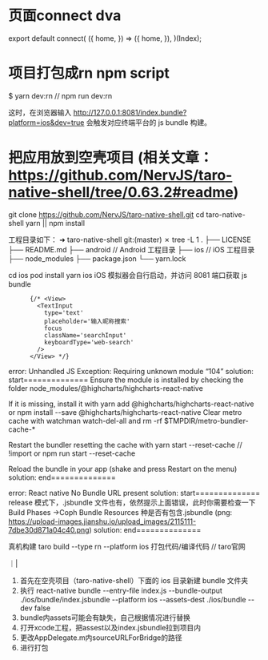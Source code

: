 # 页面connect dva
export default connect(
  ({
    home,
  }) => ({
    home,
  }),
)(Index);

# 项目打包成rn npm script
$ yarn dev:rn // npm run dev:rn

这时，在浏览器输入 http://127.0.0.1:8081/index.bundle?platform=ios&dev=true 会触发对应终端平台的 js bundle 构建。

# 把应用放到空壳项目 (相关文章：https://github.com/NervJS/taro-native-shell/tree/0.63.2#readme)
git clone https://github.com/NervJS/taro-native-shell.git
cd taro-native-shell
yarn || npm install

工程目录如下：
➜  taro-native-shell git:(master) ✗ tree -L 1
.
├── LICENSE
├── README.md
├── android // Android 工程目录
├── ios // iOS 工程目录
├── node_modules
├── package.json
└── yarn.lock

cd ios
pod install 
yarn ios
iOS 模拟器会自行启动，并访问 8081 端口获取 js bundle





          {/* <View>
            <TextInput 
              type='text' 
              placeholder='输入昵称搜索' 
              focus 
              className='searchInput'
              keyboardType='web-search'
            />
          </View> */}

error: Unhandled JS Exception: Requiring unknown module “104”
solution: start==============
Ensure the module is installed by checking the folder node_modules/@highcharts/highcharts-react-native

If it is missing, install it with 
yarn add @highcharts/highcharts-react-native 
or 
npm install --save @highcharts/highcharts-react-native
Clear metro cache with watchman watch-del-all and rm -rf $TMPDIR/metro-bundler-cache-*

Restart the bundler resetting the cache with 
yarn start --reset-cache  // !import
or 
npm run start --reset-cache

Reload the bundle in your app (shake and press Restart on the menu)
solution: end==============

error: React native No Bundle URL present
solution: start==============
release 模式下，.jsbundle 文件也有，依然提示上面错误，此时你需要检查一下 Build Phases ->Coph Bundle Resources 种是否有包含.jsbundle
(png: https://upload-images.jianshu.io/upload_images/2115111-7dbe30d871a04c40.png)
solution: end==============


真机构建
taro build --type rn --platform ios  打包代码/编译代码 // taro官网

｜|
1. 首先在空壳项目（taro-native-shell）下面的 ios 目录新建 bundle 文件夹
2. 执行 react-native bundle --entry-file index.js --bundle-output ./ios/bundle/index.jsbundle --platform ios --assets-dest ./ios/bundle --dev false
3. bundle内assets可能会有缺失，自己根据情况进行替换
4. 打开xcode工程，把assest以及index.jsbundle拉到项目内
5. 更改AppDelegate.m内sourceURLForBridge的路径
6. 进行打包


